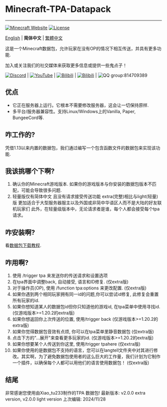# Minecraft-TPA-Datapack
--------
[![Minecraft Website](https://img.shields.io/badge/Minecraft-green)](https://www.minecraft.net/)
[![License](https://img.shields.io/github/license/MCDReforged/MCDReforged.svg)](https://github.com/Xiao-tu233/Minecraft-TPA-Datapack/edit/main/LICENSE)


[English](https://github.com/Xiao-tu233/Minecraft-TPA-Datapack/blob/main/README.md) | **简体中文** | [繁體中文](https://github.com/Xiao-tu233/Minecraft-TPA-Datapack/blob/main/README_zhtw.md)

这是一个Minecraft数据包，允许玩家在没有OP的情况下相互传送，并具有更多功能. 

加入或关注我们的社交媒体来获取更多信息或提供一些鬼点子！

[![Discord](https://img.shields.io/badge/Discord-blue)](https://discord.gg/QgkpxsFahw) | [![YouTube](https://img.shields.io/badge/YouTube-red)](https://www.youtube.com/channel/UCMOgi9XLPgVjLJRV6-YqQmg) | [![Bilibili](https://img.shields.io/badge/Bilibili-aqua)]([https://www.bilibili.com/space/433412367](https://space.bilibili.com/433412367)) | [![Bilibili](https://img.shields.io/badge/Bilibili-_space-aqua)](https://space.bilibili.com/433412367) | ![QQ group](https://img.shields.io/badge/QQ-_%E7%BE%A4-white):814709389

## 优点

- 它正在服务器上运行。它根本不需要修改服务器，这会让一切保持原样. 
- 多平台/服务器兼容性。支持Linux/Windows上的Vanilla, Paper, BungeeCord等. 

## 咋工作的?

凭借1.13以来内置的数据包，我们通过编写一个包含函数文件的数据包来实现该功能. 

## 我该挑哪个下啊?

1. 确认你的Minecraft游戏版本. 如果你的游戏版本与你安装的数据包版本不匹配，可能会导致很多问题.
2. 轻量版仅有简体中文 且没有请求接受传送功能 extra(完整)相比与light(轻量)版 更加适合于大型服务器服主以及外国或非简中华语区人而不是大陆的好友联机玩家们
此外，在轻量级版本中，无论请求者是谁，每个人都会接受每个tpa请求。

## 咋安装啊?

看[数据包下载教程](https://zh.minecraft.wiki/w/Tutorial:%E5%AE%89%E8%A3%85%E6%95%B0%E6%8D%AE%E5%8C%85).

## 咋用啊? 

1. 使用 /trigger tpa 来发送你的传送请求和设置选项
2. 在tpa界面中调整back, 自动接受, 语言和ID修复. (仅extra版)
3. 对于操作员(OP), 使用 /function tpa:options 来更改配置. (仅extra版)
4. 如果你遇到两个相同玩家拥有同一id的问题,你可以尝试id修复, 此修复会重置所有玩家的id. 
5. 如果你想知道某人的数据包id但你只知道他的游戏id, 在tpa菜单中使用寻找id. (仅游戏版本>=1.20.2的extra版)
6. 如果你想返回你上次传送的位置, 使用/trigger back (仅游戏版本>=1.20.2的extra版)
7. 如果你觉得数据包音效有点烦, 你可以在tpa菜单里静音数据包 (仅extra版)
8. 点击下方的"...展开"来查看更多玩家的id. (仅游戏版本>=1.20.2的extra版)
9. 如果你想要某个人传送到你这里, 使用/trigger tpahere (仅extra版)
10. 如果你使用的是数据包不支持的语言，您可以在langtell文件夹中对其进行修改。其实啊，为了避免数据包使用者的这么巨大的工作量，我们计划为它制作一个插件，以确保每个人都可以用他们的语言使用数据包！ (仅extra版)

## 结尾

非常感谢您使用由Xiao_tu233制作的TPA 数据包!
最新版本: v2.0.0 extra version, v2.0.0 light version 
上次编辑: 2024/11/28
